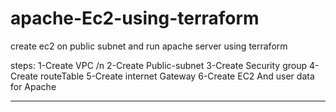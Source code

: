 # apache-Ec2-using-terraform
create ec2 on public subnet and run apache server using terraform

steps:
1-Create VPC /n
2-Create Public-subnet
3-Create Security group
4-Create routeTable
5-Create internet Gateway
6-Create EC2 And user data for Apache


----------------------------------------------
